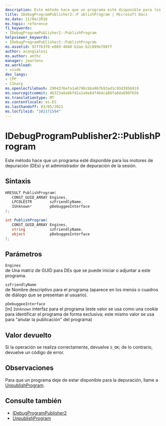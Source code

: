 ```yaml
---
description: Este método hace que un programa esté disponible para los motores de depuración (DEs) y el administrador de depuración de la sesión.
title: IDebugProgramPublisher2::P ublishProgram | Microsoft Docs
ms.date: 11/04/2016
ms.topic: reference
f1_keywords:
- IDebugProgramPublisher2::PublishProgram
helpviewer_keywords:
- IDebugProgramPublisher2::PublishProgram
ms.assetid: 92ff63f0-e869-4040-b3ae-b2c899e708ff
author: acangialosi
ms.author: anthc
manager: jmartens
ms.workload:
- vssdk
dev_langs:
- CPP
- CSharp
ms.openlocfilehash: 2904376efa1a6798cbba967b93ad1c93d395b919
ms.sourcegitcommit: 4b323a8a8bfd1a1a9e84f4b4ca88fa8da690f656
ms.translationtype: MT
ms.contentlocale: es-ES
ms.lasthandoff: 03/05/2021
ms.locfileid: "102171594"
---
```

# <a name="idebugprogrampublisher2publishprogram"></a>IDebugProgramPublisher2::PublishProgram
Este método hace que un programa esté disponible para los motores de depuración (DEs) y el administrador de depuración de la sesión.

## <a name="syntax"></a>Sintaxis

```cpp
HRESULT PublishProgram(
   CONST_GUID_ARRAY Engines,
   LPCOLESTR        szFriendlyName,
   IUnknown*        pDebuggeeInterface
);
```

```csharp
int PublishProgram(
   CONST_GUID_ARRAY Engines,
   string           szFriendlyName,
   object           pDebuggeeInterface
);
```

## <a name="parameters"></a>Parámetros
`Engines`\
de Una matriz de GUID para DEs que se puede iniciar o adjuntar a este programa.

`szFriendlyName`\
de Nombre descriptivo para el programa (aparece en los menús o cuadros de diálogo que se presentan al usuario).

`pDebuggeeInterface`\
[in] `IUnknown` interfaz para el programa (este valor se usa como una cookie para identificar el programa de forma exclusiva; este mismo valor se usa para "anular la publicación" del programa)

## <a name="return-value"></a>Valor devuelto
 Si la operación se realiza correctamente, devuelve `S_OK`; de lo contrario, devuelve un código de error.

## <a name="remarks"></a>Observaciones
 Para que un programa deje de estar disponible para la depuración, llame a [UnpublishProgram](../../../extensibility/debugger/reference/idebugprogrampublisher2-unpublishprogram.md).

## <a name="see-also"></a>Consulte también
- [IDebugProgramPublisher2](../../../extensibility/debugger/reference/idebugprogrampublisher2.md)
- [UnpublishProgram](../../../extensibility/debugger/reference/idebugprogrampublisher2-unpublishprogram.md)
